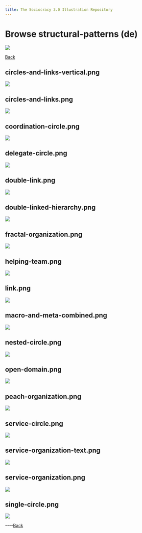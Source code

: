 ```yaml
---
title: The Sociocracy 3.0 Illustration Repository
---
```


# Browse structural-patterns (de)

![](/img/de-48px.png)

[Back](index-de.html)

## circles-and-links-vertical.png

[![](/img/de/structural-patterns/circles-and-links-vertical.png)](/img/de/structural-patterns/circles-and-links-vertical.png)

## circles-and-links.png

[![](/img/de/structural-patterns/circles-and-links.png)](/img/de/structural-patterns/circles-and-links.png)

## coordination-circle.png

[![](/img/de/structural-patterns/coordination-circle.png)](/img/de/structural-patterns/coordination-circle.png)

## delegate-circle.png

[![](/img/de/structural-patterns/delegate-circle.png)](/img/de/structural-patterns/delegate-circle.png)

## double-link.png

[![](/img/de/structural-patterns/double-link.png)](/img/de/structural-patterns/double-link.png)

## double-linked-hierarchy.png

[![](/img/de/structural-patterns/double-linked-hierarchy.png)](/img/de/structural-patterns/double-linked-hierarchy.png)

## fractal-organization.png

[![](/img/de/structural-patterns/fractal-organization.png)](/img/de/structural-patterns/fractal-organization.png)

## helping-team.png

[![](/img/de/structural-patterns/helping-team.png)](/img/de/structural-patterns/helping-team.png)

## link.png

[![](/img/de/structural-patterns/link.png)](/img/de/structural-patterns/link.png)

## macro-and-meta-combined.png

[![](/img/de/structural-patterns/macro-and-meta-combined.png)](/img/de/structural-patterns/macro-and-meta-combined.png)

## nested-circle.png

[![](/img/de/structural-patterns/nested-circle.png)](/img/de/structural-patterns/nested-circle.png)

## open-domain.png

[![](/img/de/structural-patterns/open-domain.png)](/img/de/structural-patterns/open-domain.png)

## peach-organization.png

[![](/img/de/structural-patterns/peach-organization.png)](/img/de/structural-patterns/peach-organization.png)

## service-circle.png

[![](/img/de/structural-patterns/service-circle.png)](/img/de/structural-patterns/service-circle.png)

## service-organization-text.png

[![](/img/de/structural-patterns/service-organization-text.png)](/img/de/structural-patterns/service-organization-text.png)

## service-organization.png

[![](/img/de/structural-patterns/service-organization.png)](/img/de/structural-patterns/service-organization.png)

## single-circle.png

[![](/img/de/structural-patterns/single-circle.png)](/img/de/structural-patterns/single-circle.png)

----[Back](index-de.html)
